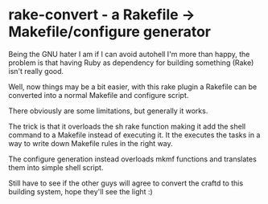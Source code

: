rake-convert - a Rakefile -> Makefile/configure generator
=========================================================

Being the GNU hater I am if I can avoid autohell I'm more than happy, the problem is that having
Ruby as dependency for building something (Rake) isn't really good.

Well, now things may be a bit easier, with this rake plugin a Rakefile can be converted into a
normal Makefile and configure script.

There obviously are some limitations, but generally it works.

The trick is that it overloads the sh rake function making it add the shell command to a Makefile
instead of executing it. It the executes the tasks in a way to write down Makefile rules in the right
way.

The configure generation instead overloads mkmf functions and translates them into simple shell script.

Still have to see if the other guys will agree to convert the craftd to this building system, hope
they'll see the light :)
